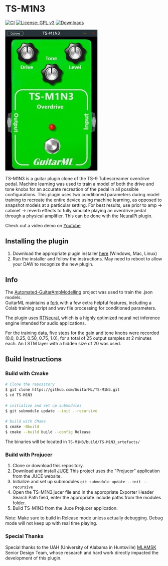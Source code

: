 # TS-M1N3

[![CI](https://github.com/GuitarML/TS-M1N3/actions/workflows/cmake.yml/badge.svg)](https://github.com/GuitarML/TS-M1N3/actions/workflows/cmake.yml) [![License: GPL v3](https://img.shields.io/badge/License-GPLv3-brightgreen.svg)](https://www.gnu.org/licenses/gpl-3.0) [![Downloads](https://img.shields.io/github/downloads/GuitarML/TS-M1N3/total)](https://somsubhra.github.io/github-release-stats/?username=GuitarML&repository=TS-M1N3&page=1&per_page=30)

![app](https://github.com/GuitarML/TS-M1N3/blob/main/resources/app.jpg)

TS-M1N3 is a guitar plugin clone of the TS-9 Tubescreamer overdrive pedal. Machine learning was used to train a model of both the drive and tone knobs for an accurate recreation of the pedal in all possible configurations. This plugin uses two conditioned parameters during model training to recreate the entire device using machine learning, as opposed to snapshot models at a particular setting. For best results, use prior to amp -> cabinet -> reverb effects to fully simulate playing an overdrive pedal through a physical amplifier. This can be done with the [NeuralPi](https://github.com/GuitarML/NeuralPi) plugin.

Check out a video demo on [Youtube](https://youtu.be/QVlmr_bECBE)

## Installing the plugin

1. Download the appropriate plugin installer [here](https://github.com/GuitarML/TS-M1N3/releases) (Windows, Mac, Linux)
2. Run the installer and follow the instructions. May need to reboot to allow your DAW to recognize the new plugin.

## Info

The [Automated-GuitarAmpModelling](https://github.com/Alec-Wright/Automated-GuitarAmpModelling) project was used to train the .json models.<br>
GuitarML maintains a [fork](https://github.com/GuitarML/Automated-GuitarAmpModelling) with a few extra helpful features, including a Colab training script and wav file processing for conditioned parameters.

The plugin uses [RTNeural](https://github.com/jatinchowdhury18/RTNeural), which is a highly optimized neural net inference engine intended for audio applications.

For the training data, five steps for the gain and tone knobs were recorded (0.0, 0.25, 0.50, 0.75, 1.0), for a total of 25 output samples at 2 minutes each. An LSTM layer with a hidden size of 20 was used.

## Build Instructions

### Build with Cmake

```bash
# Clone the repository
$ git clone https://github.com/GuitarML/TS-M1N3.git
$ cd TS-M1N3

# initialize and set up submodules
$ git submodule update --init --recursive

# build with CMake
$ cmake -Bbuild
$ cmake --build build --config Release
```
The binaries will be located in `TS-M1N3/build/TS-M1N3_artefacts/`

### Build with Projucer 

1. Clone or download this repository.
2. Download and install [JUCE](https://juce.com/) This project uses the "Projucer" application from the JUCE website. 
3. Initialize and set up submodules
```git submodule update --init --recursive```
4. Open the TS-M1N3.jucer file and in the appropriate Exporter Header Search Path field, enter the appropriate include paths from the modules folder.
5. Build TS-M1N3 from the Juce Projucer application. 

Note: Make sure to build in Release mode unless actually debugging. Debug mode will not keep up with real time playing.

### Special Thanks
Special thanks to the UAH (University of Alabama in Huntsville) [MLAMSK](https://github.com/mlamsk) Senior Design Team, whose research and hard work directly impacted the development of this plugin.
